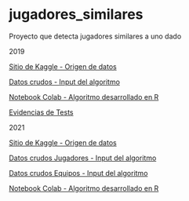 # jugadores_similares

Proyecto que detecta jugadores similares a uno dado

2019

[Sitio de Kaggle - Origen de datos](https://www.kaggle.com/karangadiya/fifa19)

[Datos crudos - Input del algoritmo](https://raw.githubusercontent.com/fcirigliano/jugadores_similares/main/FIFA_2019.csv)

[Notebook Colab - Algoritmo desarrollado en R](https://github.com/fcirigliano/jugadores_similares/blob/main/Jugadores_Similares_2019.ipynb)

[Evidencias de Tests](https://github.com/fcirigliano/jugadores_similares/blob/main/Test%20Jugadores%20Similares.txt)

2021

[Sitio de Kaggle - Origen de datos](https://www.kaggle.com/batuhandemirci/fifa-2021-team-and-player-dataset?select=teams.csv)

[Datos crudos Jugadores - Input del algoritmo](https://raw.githubusercontent.com/fcirigliano/jugadores_similares/main/FIFA_2021.csv)

[Datos crudos Equipos - Input del algoritmo](https://raw.githubusercontent.com/fcirigliano/jugadores_similares/main/TEAMS_2021.csv)

[Notebook Colab - Algoritmo desarrollado en R](https://github.com/fcirigliano/jugadores_similares/blob/main/Jugadores_Similares_2021.ipynb)

